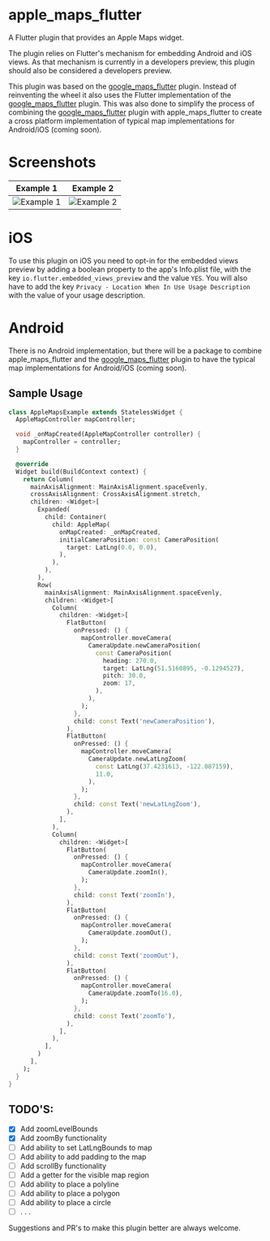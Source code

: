 # apple_maps_flutter

A Flutter plugin that provides an Apple Maps widget.

The plugin relies on Flutter's mechanism for embedding Android and iOS views. As that mechanism is currently in a developers preview, this plugin should also be considered a developers preview.

This plugin was based on the [google_maps_flutter]("https://pub.dev/packages/google_maps_flutter") plugin. Instead of reinventing the wheel it also uses the Flutter implementation of the [google_maps_flutter]("https://pub.dev/packages/google_maps_flutter") plugin. This was also done to simplify the process of combining the [google_maps_flutter]("https://pub.dev/packages/google_maps_flutter") plugin with apple_maps_flutter to create a cross platform implementation of typical map implementations for Android/iOS (coming soon).

# Screenshots

|                                               Example 1                                               |                                               Example 2                                               |
| :---------------------------------------------------------------------------------------------------: | :---------------------------------------------------------------------------------------------------: |
| ![Example 1](https://github.com/LuisThein/apple_maps_flutter/blob/master/resources/example_img01.png) | ![Example 2](https://github.com/LuisThein/apple_maps_flutter/blob/master/resources/example_img02.png) |

# iOS

To use this plugin on iOS you need to opt-in for the embedded views preview by adding a boolean property to the app's Info.plist file, with the key `io.flutter.embedded_views_preview` and the value `YES`. You will also have to add the key `Privacy - Location When In Use Usage Description` with the value of your usage description.

# Android

There is no Android implementation, but there will be a package to combine apple_maps_flutter and the [google_maps_flutter]("https://pub.dev/packages/google_maps_flutter") plugin to have the typical map implementations for Android/iOS (coming soon).

## Sample Usage

```dart
class AppleMapsExample extends StatelessWidget {
  AppleMapController mapController;

  void _onMapCreated(AppleMapController controller) {
    mapController = controller;
  }

  @override
  Widget build(BuildContext context) {
    return Column(
      mainAxisAlignment: MainAxisAlignment.spaceEvenly,
      crossAxisAlignment: CrossAxisAlignment.stretch,
      children: <Widget>[
        Expanded(
          child: Container(
            child: AppleMap(
              onMapCreated: _onMapCreated,
              initialCameraPosition: const CameraPosition(
                target: LatLng(0.0, 0.0),
              ),
            ),
          ),
        ),
        Row(
          mainAxisAlignment: MainAxisAlignment.spaceEvenly,
          children: <Widget>[
            Column(
              children: <Widget>[
                FlatButton(
                  onPressed: () {
                    mapController.moveCamera(
                      CameraUpdate.newCameraPosition(
                        const CameraPosition(
                          heading: 270.0,
                          target: LatLng(51.5160895, -0.1294527),
                          pitch: 30.0,
                          zoom: 17,
                        ),
                      ),
                    );
                  },
                  child: const Text('newCameraPosition'),
                ),
                FlatButton(
                  onPressed: () {
                    mapController.moveCamera(
                      CameraUpdate.newLatLngZoom(
                        const LatLng(37.4231613, -122.087159),
                        11.0,
                      ),
                    );
                  },
                  child: const Text('newLatLngZoom'),
                ),
              ],
            ),
            Column(
              children: <Widget>[
                FlatButton(
                  onPressed: () {
                    mapController.moveCamera(
                      CameraUpdate.zoomIn(),
                    );
                  },
                  child: const Text('zoomIn'),
                ),
                FlatButton(
                  onPressed: () {
                    mapController.moveCamera(
                      CameraUpdate.zoomOut(),
                    );
                  },
                  child: const Text('zoomOut'),
                ),
                FlatButton(
                  onPressed: () {
                    mapController.moveCamera(
                      CameraUpdate.zoomTo(16.0),
                    );
                  },
                  child: const Text('zoomTo'),
                ),
              ],
            ),
          ],
        )
      ],
    );
  }
}
```

## TODO'S:

- [x] Add zoomLevelBounds
- [x] Add zoomBy functionality
- [ ] Add ability to set LatLngBounds to map
- [ ] Add ability to add padding to the map
- [ ] Add scrollBy functionality 
- [ ] Add a getter for the visible map region
- [ ] Add ability to place a polyline 
- [ ] Add ability to place a polygon
- [ ] Add ability to place a circle  
- [ ] . . .

Suggestions and PR's to make this plugin better are always welcome.


